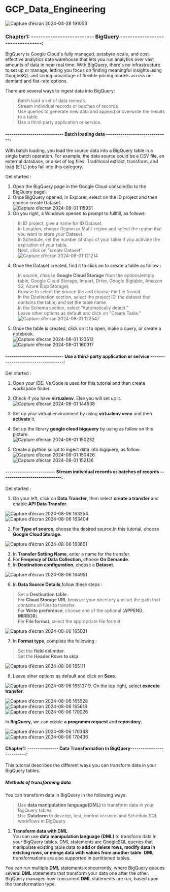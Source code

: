 # GCP_Data_Engineering

![Capture d’écran 2024-04-28 191003](https://github.com/GDIATTA/GCP_Data_Engineering/assets/147615966/fb840ecf-7eb7-4f31-8f9a-c4b961166fb8)

### Chapter1: -------------------------- BigQuery  ---------------------------------:
BigQuery is Google Cloud's fully managed, petabyte-scale, and cost-effective analytics data warehouse that lets you run analytics over vast amounts of data in near real time. With BigQuery, there's no infrastructure to set up or manage, letting you focus on finding meaningful insights using GoogleSQL and taking advantage of flexible pricing models across on-demand and flat-rate options.<br>

There are several ways to ingest data into BigQuery:<br>
> Batch load a set of data records.<br>
> Stream individual records or batches of records.<br>
> Use queries to generate new data and append or overwrite the results to a table.<br>
> Use a third-party application or service.<br>

#### ---------------------------- Batch loading data ------------------------------:
With batch loading, you load the source data into a BigQuery table in a single batch operation. For example, the data source could be a CSV file, an external database, or a set of log files. Traditional extract, transform, and load (ETL) jobs fall into this category.<br>

Get started : <br>
1. Open the BigQuery page in the Google Cloud console(Go to the BigQuery page).<br>
2. Once BigQuery opened, in Explorer, select on the ID project and then choose create Dataset.<br>
![Capture d’écran 2024-08-01 115931](https://github.com/user-attachments/assets/815bf06c-b539-46f0-9a8d-adafa167a847)
3. On you right, a Windows opened to prompt to fullfill, as follows:<br>
> In ID project, give a name for ID Dataset.<br>
> In Location, choose Region or Multi-region and select the region that you want to store your Dataset.<br>
> In Schedule, set the number of days of your table if you activate the expiration of your table.<br>
> Next, click on "create Dataset".<br>
![Capture d’écran 2024-08-01 121214](https://github.com/user-attachments/assets/debab317-d8b6-48ec-9c84-4ae977d66a21)

4. Once the Dataset created, find it to click on to create a table as follow :<br>
> In source, choose **Google Cloud Storage** from the options(empty table, Google Cloud Storage, Import, Drive, Google Bigtable, Amazon S3, Azure Blob Storage).<br>
> Browse to select the source file and choose the file format.<br>
> In the Destination section, select the project ID, the dataset that contains the table, and set the table name.<br>
> In the Schema section, select "Automatically detect."<br>
> Leave other options as default and click on "Create Table."<br>
![Capture d’écran 2024-08-01 122547](https://github.com/user-attachments/assets/15a5a6b6-ee23-4e2f-9656-3d24431d8b37)

5. Once the table is created, click on it to open, make a query, or create a notebook.<br>
![Capture d’écran 2024-08-01 123513](https://github.com/user-attachments/assets/688b5642-68d4-4ce8-9750-27736fb93f8a)
![Capture d’écran 2024-08-01 160317](https://github.com/user-attachments/assets/b095d264-7f72-4f0b-9c38-bccf26edb346)

#### ---------------------------- Use a third-party application or service -----------------------------------:
Get started :

1. Open your IDE, Vs Code is used for this tutorial and then create workspace folder.<br>
2. Check if you have **virtualenv**. Else you will set up it. <br>
  ![Capture d’écran 2024-08-01 144538](https://github.com/user-attachments/assets/58433284-09f2-431e-930c-6816aa2bce87)

3. Set up your virtual environment by using **virtualenv venv** and then **activate** it. <br>
4. Set up the library **google cloud bigquery** by using as follow on this picture. <br>
    ![Capture d’écran 2024-08-01 150232](https://github.com/user-attachments/assets/5ef90633-9da4-4832-b992-d9034050b542)
5. Create a python script to ingest data into bigquery, as follow: <br>
   ![Capture d’écran 2024-08-01 150426](https://github.com/user-attachments/assets/ab3f8160-b5ca-4465-9d52-4131641aa9b5)
   ![Capture d’écran 2024-08-01 152136](https://github.com/user-attachments/assets/174e9b99-28de-4129-a75e-24578a9c101c)


#### ------------------------ Stream individual records or batches of records -----------------------------:

Get started : <br>

1. On your left, click on **Data Transfer**, then select **create a transfer** and enable **API Data Transfer**.<br>

  ![Capture d’écran 2024-08-06 163254](https://github.com/user-attachments/assets/651a3a05-9c05-497c-ae8e-7c28a21d9bf3)
  ![Capture d’écran 2024-08-06 163404](https://github.com/user-attachments/assets/e3f6f8f3-60d4-4e30-8778-5967846aef3d)

2. For **Type of source**, choose the desired source.In this tutorial, choose **Google Cloud Storage**.<br>

  ![Capture d’écran 2024-08-06 163601](https://github.com/user-attachments/assets/ab0c2709-eb3a-4dbd-879e-f3dc0425efae)
  
3. In **Transfer Setting Name**, enter a name for the transfer.<br>
4. For **Freqency of Data Collection**, choose **On Demande**.<br>
5. In **Destination configuration**, choose a **Dataset**.<br>

  ![Capture d’écran 2024-08-06 164951](https://github.com/user-attachments/assets/e6576c47-798d-4b20-9947-6083caecae8c)
  
6. In **Data Source Details**,follow these steps :<br>
>  Set a **Destination table**.<br>
>  For **Cloud Storage URI**, browser your directory and set the path that contains all files to transfer.<br>
>  For **Write preference**, choose one of the optional (**APPEND**, **MIRROR**).<br>
>  For **File format**, select the appropriate file format.<br>

![Capture d’écran 2024-08-06 165031](https://github.com/user-attachments/assets/31362844-e615-4838-b421-ddb9c7b66759)

7. In **Format type**, complete the following :<br>
> Set the **field delimiter**.<br>
> Set the **Header Rows to skip**.<br>

![Capture d’écran 2024-08-06 165111](https://github.com/user-attachments/assets/151472bf-76ee-47c2-9fce-ec294ecbd205)

8. Leave other options as default and click on **Save**.<br>

![Capture d’écran 2024-08-06 165137](https://github.com/user-attachments/assets/f4f14f89-a247-4b76-98d7-349cd8f92003)
9. On the top right, select **execute transfer**.<br>

![Capture d’écran 2024-08-06 165528](https://github.com/user-attachments/assets/ce7ef00f-2b89-43cd-8632-64f7a4430526)
![Capture d’écran 2024-08-06 165618](https://github.com/user-attachments/assets/cb34e84b-33dc-4e15-900b-9b790956183f)
![Capture d’écran 2024-08-06 170026](https://github.com/user-attachments/assets/a0632774-236c-4bd1-b697-035672e33f3f)

In **BigQuery**, we can create **a programm request** and **repository**.<br>

![Capture d’écran 2024-08-06 170348](https://github.com/user-attachments/assets/f54d0e23-581e-4e95-b111-fdf972cfd945)
![Capture d’écran 2024-08-06 170436](https://github.com/user-attachments/assets/b0e678ee-3515-4b07-a5f0-d3eb3f1cc0be)

#### Chapter1: --------------- Data Transformation in BigQuery--------------------------:

This tutorial describes the different ways you can transform data in your BigQuery tables.<br>


##### Methods of transforming data <br>

You can transform data in BigQuery in the following ways:<br>
> Use **data manipulation language(DML)** to transform data in your BigQuery tables<br>
> Use **Dataform** to develop, test, control versions and Schedule SQL workflows in BigQuery.<br>

1. **Transform data with DML**<br>
You can use **data manipulation language (DML)** to transform data in your BigQuery tables. DML statements are GoogleSQL queries that manipulate existing table data to **add or delete rows, modify data in existing rows, or merge data with values from another table**. **DML** transformations are also supported in partitioned tables.<br>

You can run multiple **DML** statements concurrently, where BigQuery queues several **DML** statements that transform your data one after the other. BigQuery manages how concurrent **DML** statements are run, based upon the transformation type.<br>






